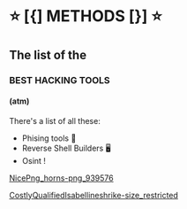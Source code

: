 <H1>   ⭐ [{] METHODS [}] ⭐  </H1>
<h2>     The list of the  </h2>
<h3>   BEST HACKING TOOLS  </h3>
<h4>         (atm)        </h4>

There's a list of all these:
- Phising tools 🎣
- Reverse Shell Builders 🖥️
- Osint !

[NicePng_horns-png_939576](https://github.com/zerowaree/methods/assets/121771360/0fc7080f-d615-4319-8908-b27fb290217c)

[CostlyQualifiedIsabellineshrike-size_restricted](https://github.com/zerowaree/methods/assets/121771360/5c439bce-5d8a-4551-a744-f7c489cbd6a5)

